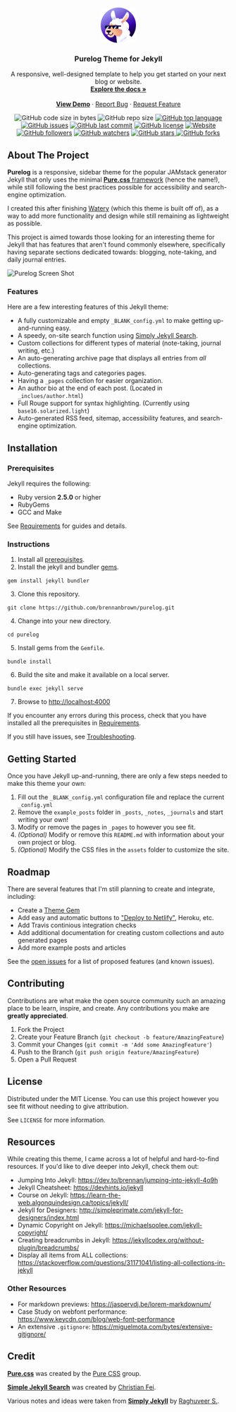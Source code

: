 <!-- PROJECT LOGO -->
<br />
<p align="center">
  <a href="https://github.com/brennanbrown/purelog">
    <img src="/assets/profile.png" alt="Logo" width="80" height="80">
  </a>

  <h3 align="center">Purelog Theme for Jekyll</h3>

  <p align="center">
    A responsive, well-designed template to help you get started on your next blog or website.
    <br />
    <a href="https://github.com/brennanbrown/purelog"><strong>Explore the docs »</strong></a>
    <br />
    <br />
    <strong><a href="https://purelog.netlify.app">View Demo</a></strong>
    ·
    <a href="https://github.com/brennanbrown/purelog/issues">Report Bug</a>
    ·
    <a href="https://github.com/brennanbrown/purelog/issues">Request Feature</a>
  </p>
</p>

<!-- BADGES -->
<p align="center">
<img alt="GitHub code size in bytes" src="https://img.shields.io/github/languages/code-size/brennanbrown/purelog"> 
<img alt="GitHub repo size" src="https://img.shields.io/github/repo-size/brennanbrown/purelog"> 
<a href="https://github.com/brennanbrown/purelog/search?l=html"><img alt="GitHub top language" src="https://img.shields.io/github/languages/top/brennanbrown/purelog"></a>
<a href="https://github.com/brennanbrown/purelog/issues"><img alt="GitHub issues" src="https://img.shields.io/github/issues/brennanbrown/purelog"></a> 
<a href="https://github.com/brennanbrown/purelog/commits/main"><img alt="GitHub last commit" src="https://img.shields.io/github/last-commit/brennanbrown/purelog"></a>
<a href="https://github.com/brennanbrown/purelog/blob/main/LICENSE"><img alt="GitHub license" src="https://img.shields.io/github/license/brennanbrown/purelog"></a> 
<a href="https://purelog.netlify.app"><img alt="Website" src="https://img.shields.io/website?down_color=red&down_message=Offline%21&label=Status&up_color=darkgreen&up_message=Online%21&url=https%3A%2F%2Fpurelog.netlify.app"></a>
<br />
<a href="https://github.com/brennanbrown?tab=followers"><img alt="GitHub followers" src="https://img.shields.io/github/followers/brennanbrown?label=Follow%20Me%21&style=social"></a>
<a href="https://github.com/brennanbrown/purelog/watchers"><img alt="GitHub watchers" src="https://img.shields.io/github/watchers/brennanbrown/purelog?label=Watch%21&style=social"></a>
<a href="https://github.com/brennanbrown/purelog/stargazers"><img alt="GitHub stars" src="https://img.shields.io/github/stars/brennanbrown/purelog?label=Star%21&style=social"> </a>
<a href="https://github.com/brennanbrown/purelog/network/members"><img alt="GitHub forks"src="https://img.shields.io/github/forks/brennanbrown/purelog?label=Fork%21&style=social"></a>
</p>

<!-- ABOUT THE PROJECT -->

## About The Project

**Purelog** is a responsive, sidebar theme for the popular JAMstack generator Jekyll that only uses the minimal [**Pure.css** framework](https://github.com/pure-css/pure) (hence the name!), while still following the best practices possible for accessibility and search-engine optimization.

I created this after finishing [Watery](https://github.com/brennanbrown/watery) (which this theme is built off of), as a way to add more functionality and design while still remaining as lightweight as possible.

This project is aimed towards those looking for an interesting theme for Jekyll that has features that aren't found commonly elsewhere, specifically having separate sections dedicated towards: blogging, note-taking, and daily journal entries.

![Purelog Screen Shot](https://i.postimg.cc/NfxJvZgx/purelog2.png)

### Features

Here are a few interesting features of this Jekyll theme:

- A fully customizable and empty `_BLANK_config.yml` to make getting up-and-running easy.
- A speedy, on-site search function using [Simply Jekyll Search](https://github.com/christian-fei/Simple-Jekyll-Search).
- Custom collections for different types of material (note-taking, journal writing, etc.)
- An auto-generating archive page that displays all entries from _all_ collections.
- Auto-generating tags and categories pages.
- Having a `_pages` collection for easier organization.
- An author bio at the end of each post. (Located in `_inclues/author.html`)
- Full Rouge support for syntax highlighting. (Currently using `base16.solarized.light`)
- Auto-generated RSS feed, sitemap, accessibility features, and search-engine optimization.

## Installation

### Prerequisites

Jekyll requires the following:

- Ruby version **2.5.0** or higher
- RubyGems
- GCC and Make

See [Requirements](https://jekyllrb.com/docs/installation/#requirements) for guides and details.

### Instructions

1. Install all [prerequisites](https://jekyllrb.com/docs/installation/).
2. Install the jekyll and bundler [gems](https://jekyllrb.com/docs/ruby-101/#gems).

```
gem install jekyll bundler
```

3. Clone this repository.

```
git clone https://github.com/brennanbrown/purelog.git
```

4. Change into your new directory.

```
cd purelog
```

5. Install gems from the `Gemfile`.

```
bundle install
```

6. Build the site and make it available on a local server.

```
bundle exec jekyll serve
```

7. Browse to [http://localhost:4000](http://localhost:4000)

If you encounter any errors during this process, check that you have installed all the prerequisites in [Requirements](https://jekyllrb.com/docs/installation/#requirements).

If you still have issues, see [Troubleshooting](https://jekyllrb.com/docs/troubleshooting/#configuration-problems).

## Getting Started

Once you have Jekyll up-and-running, there are only a few steps needed to make this theme your own:

1. Fill out the `_BLANK_config.yml` configuration file and replace the current `_config.yml`
2. Remove the `example_posts` folder in `_posts`, `_notes`, `_journals` and start writing your own!
3. Modify or remove the pages in `_pages` to however you see fit.
4. _(Optional)_ Modify or remove this `README.md` with information about your own project or blog.
5. _(Optional)_ Modify the CSS files in the `assets` folder to customize the site.

<!-- ROADMAP -->

## Roadmap

There are several features that I'm still planning to create and integrate, including:

- Create a [Theme Gem](https://jekyllrb.com/docs/themes/#publishing-your-theme)
- Add easy and automatic buttons to ["Deploy to Netlify"](https://docs.netlify.com/site-deploys/create-deploys/#deploy-to-netlify-button), Heroku, etc.
- Add Travis continious integration checks
- Add additional documentation for creating custom collections and auto generated pages
- Add more example posts and articles

See the [open issues](https://github.com/othneildrew/Best-README-Template/issues) for a list of proposed features (and known issues).

<!-- CONTRIBUTING -->

## Contributing

Contributions are what make the open source community such an amazing place to be learn, inspire, and create. Any contributions you make are **greatly appreciated**.

1. Fork the Project
2. Create your Feature Branch (`git checkout -b feature/AmazingFeature`)
3. Commit your Changes (`git commit -m 'Add some AmazingFeature'`)
4. Push to the Branch (`git push origin feature/AmazingFeature`)
5. Open a Pull Request

<!-- LICENSE -->

## License

Distributed under the MIT License. You can use this project however you see fit without needing to give attribution.

See `LICENSE` for more information.

## Resources

While creating this theme, I came across a lot of helpful and hard-to-find resources. If you'd like to dive deeper into Jekyll, check them out:

- Jumping Into Jekyll: https://dev.to/brennan/jumping-into-jekyll-4o9h
- Jekyll Cheatsheet: https://devhints.io/jekyll
- Course on Jekyll: https://learn-the-web.algonquindesign.ca/topics/jekyll/
- Jekyll for Designers: http://simpleprimate.com/jekyll-for-designers/index.html
- Dynamic Copyright on Jekyll: https://michaelsoolee.com/jekyll-copyright/
- Creating breadcrumbs in Jekyll: https://jekyllcodex.org/without-plugin/breadcrumbs/
- Display all items from ALL collections: https://stackoverflow.com/questions/31171041/listing-all-collections-in-jekyll

### Other Resources

- For markdown previews: https://jaspervdj.be/lorem-markdownum/
- Case Study on webfont performance: https://www.keycdn.com/blog/web-font-performance
- An extensive `.gitignore`: https://miguelmota.com/bytes/extensive-gitignore/

## Credit

[**Pure.css**](https://purecss.io/) was created by the [Pure CSS](https://github.com/pure-css) group.

[**Simple Jekyll Search**](https://github.com/christian-fei/Simple-Jekyll-Search) was created by [Christian Fei](https://github.com/christian-fei).

Various notes and ideas were taken from [**Simply Jekyll**](https://github.com/raghuveerdotnet/simply-jekyll) by [Raghuveer S.](https://github.com/raghuveerdotnet).
